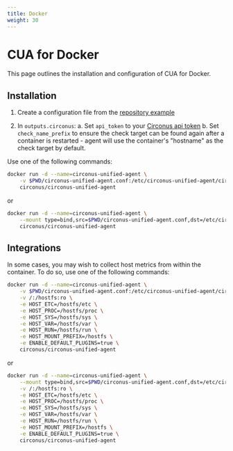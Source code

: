 ```yaml
---
title: Docker
weight: 30
---
```


# CUA for Docker

This page outlines the installation and configuration of CUA for Docker.

## Installation

1. Create a configuration file from the [repository example](https://github.com/circonus-labs/circonus-unified-agent/tree/master/etc/example-circonus-unified-agent.conf)

2. In `outputs.circonus`:
    a. Set `api_token` to your [Circonus api token](/circonus/administration/api-tokens/)
    b. Set `check_name_prefix` to ensure the check target can be found again after a container is restarted - agent will use the container's "hostname" as the check target by default.

Use one of the following commands:

```sh
docker run -d --name=circonus-unified-agent \
    -v $PWD/circonus-unified-agent.conf:/etc/circonus-unified-agent/circonus-unified-agent.conf:ro \
    circonus/circonus-unified-agent
```

or

```sh
docker run -d --name=circonus-unified-agent \
    --mount type=bind,src=$PWD/circonus-unified-agent.conf,dst=/etc/circonus-unified-agent/circonus-unified-agent.conf \
    circonus/circonus-unified-agent
```

## Integrations

In some cases, you may wish to collect host metrics from within the container. To do so, use one of the following commands:

```sh
docker run -d --name=circonus-unified-agent \
    -v $PWD/circonus-unified-agent.conf:/etc/circonus-unified-agent/circonus-unified-agent.conf:ro \
    -v /:/hostfs:ro \
    -e HOST_ETC=/hostfs/etc \
    -e HOST_PROC=/hostfs/proc \
    -e HOST_SYS=/hostfs/sys \
    -e HOST_VAR=/hostfs/var \
    -e HOST_RUN=/hostfs/run \
    -e HOST_MOUNT_PREFIX=/hostfs \
    -e ENABLE_DEFAULT_PLUGINS=true \
    circonus/circonus-unified-agent
```

or

```sh
docker run -d --name=circonus-unified-agent \
    --mount type=bind,src=$PWD/circonus-unified-agent.conf,dst=/etc/circonus-unified-agent/circonus-unified-agent.conf \
    -v /:/hostfs:ro \
    -e HOST_ETC=/hostfs/etc \
    -e HOST_PROC=/hostfs/proc \
    -e HOST_SYS=/hostfs/sys \
    -e HOST_VAR=/hostfs/var \
    -e HOST_RUN=/hostfs/run \
    -e HOST_MOUNT_PREFIX=/hostfs \
    -e ENABLE_DEFAULT_PLUGINS=true \
    circonus/circonus-unified-agent
```
